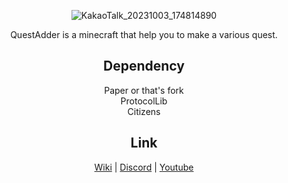 <div align=center>	

![KakaoTalk_20231003_174814890](https://github.com/toxicity188/QuestAdder/assets/114675706/f643eb0f-91ef-4bf2-972c-0aec5faeaedf)

QuestAdder is a minecraft that help you to make a various quest.

## Dependency
Paper or that's fork  
ProtocolLib  
Citizens

## Link
[Wiki](https://github.com/toxicity188/QuestAdder/wiki) | [Discord](https://discord.com/invite/rePyFESDbk) | [Youtube](https://youtu.be/rZeRAL2zQFM?si=rlXGL7eml8AIttOz)

</div>
